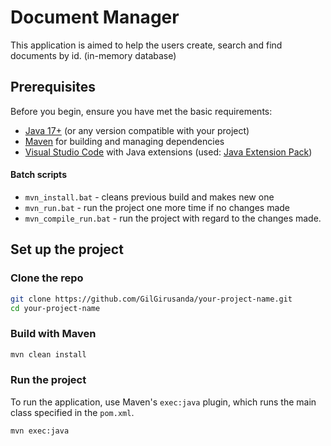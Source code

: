 # Document Manager

This application is aimed to help the users create, search and find documents by id. (in-memory database)

## Prerequisites

Before you begin, ensure you have met the basic requirements:
- [Java 17+](https://www.oracle.com/java/technologies/javase-jdk17-downloads.html) (or any version compatible with your project)
- [Maven](https://maven.apache.org/download.cgi) for building and managing dependencies
- [Visual Studio Code](https://code.visualstudio.com/) with Java extensions (used: [Java Extension Pack](https://marketplace.visualstudio.com/items?itemName=vscjava.vscode-java-pack))

#### **Batch scripts**

- `mvn_install.bat` - cleans previous build and makes new one
- `mvn_run.bat` - run the project one more time if no changes made
- `mvn_compile_run.bat` - run the project with regard to the changes made.

## Set up the project

### Clone the repo

```bash
git clone https://github.com/GilGirusanda/your-project-name.git
cd your-project-name
```

### Build with Maven

```bash
mvn clean install
```

### Run the project

To run the application, use Maven's `exec:java` plugin, which runs the main class specified in the `pom.xml`.

```bash
mvn exec:java
```